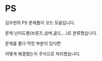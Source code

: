 # PS
김우현의 PS 문제풀이 코드 모음입니다.

문제 난이도별(브론즈,실버,골드,...)로 분류했습니다.

문제를 풀다 막힌 부분이 있다면

어떻게 해결했는지 주석으로 처리했습니다.

